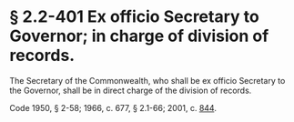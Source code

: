 # § 2.2-401 Ex officio Secretary to Governor; in charge of division of records.

<p>The Secretary of the Commonwealth, who shall be ex officio Secretary to the Governor, shall be in direct charge of the division of records.</p><p>Code 1950, § 2-58; 1966, c. 677, § 2.1-66; 2001, c. <a href='http://lis.virginia.gov/cgi-bin/legp604.exe?011+ful+CHAP0844'>844</a>.</p>